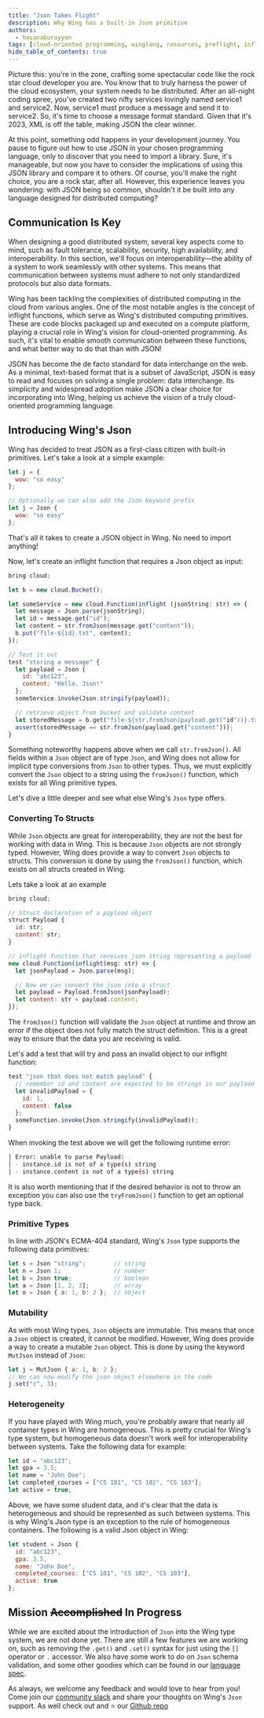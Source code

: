```yaml
---
title: "Json Takes Flight"
description: Why Wing has a built-in Json primitive
authors: 
  - hasanaburayyan
tags: [cloud-oriented programming, winglang, resources, preflight, inflight, iac, security]
hide_table_of_contents: true
---
```


Picture this: you're in the zone, crafting some spectacular code like the rock star cloud developer you are. You know that to truly harness the power of the cloud ecosystem, your system needs to be distributed. After an all-night coding spree, you've created two nifty services lovingly named service1 and service2. Now, service1 must produce a message and send it to service2. So, it's time to choose a message format standard. Given that it's 2023, XML is off the table, making JSON the clear winner.

At this point, something odd happens in your development journey. You pause to figure out how to use JSON in your chosen programming language, only to discover that you need to import a library. Sure, it's manageable, but now you have to consider the implications of using this JSON library and compare it to others. Of course, you'll make the right choice, you are a rock star, after all. However, this experience leaves you wondering: with JSON being so common, shouldn't it be built into any language designed for distributed computing?

## Communication Is Key

When designing a good distributed system, several key aspects come to mind, such as fault tolerance, scalability, security, high availability, and interoperability. In this section, we'll focus on interoperability—the ability of a system to work seamlessly with other systems. This means that communication between systems must adhere to not only standardized protocols but also data formats.

Wing has been tackling the complexities of distributed computing in the cloud from various angles. One of the most notable angles is the concept of inflight functions, which serve as Wing's distributed computing primitives. These are code blocks packaged up and executed on a compute platform, playing a crucial role in Wing's vision for cloud-oriented programming. As such, it's vital to enable smooth communication between these functions, and what better way to do that than with JSON!

JSON has become the de facto standard for data interchange on the web. As a minimal, text-based format that is a subset of JavaScript, JSON is easy to read and focuses on solving a single problem: data interchange. Its simplicity and widespread adoption make JSON a clear choice for incorporating into Wing, helping us achieve the vision of a truly cloud-oriented programming language.

## Introducing Wing's Json

Wing has decided to treat JSON as a first-class citizen with built-in primitives. Let's take a look at a simple example:

```js
let j = {
  wow: "so easy"
};

// Optionally we can also add the Json keyword prefix
let j = Json {
  wow: "so easy"
};
```

That's all it takes to create a JSON object in Wing. No need to import anything!

Now, let's create an inflight function that requires a Json object as input:

```js
bring cloud;

let b = new cloud.Bucket();

let someService = new cloud.Function(inflight (jsonString: str) => {
  let message = Json.parse(jsonString);
  let id = message.get("id");
  let content = str.fromJson(message.get("content"));
  b.put("file-${id}.txt", content);
});

// Test it out
test "storing a message" {
  let payload = Json {
    id: "abc123",
    content: "Hello, Json!"
  };
  someService.invoke(Json.stringify(payload));

  // retrieve object from bucket and validate content
  let storedMessage = b.get("file-${str.fromJson(payload.get("id"))}.txt");
  assert(storedMessage == str.fromJson(payload.get("content")));
}
```

Something noteworthy happens above when we call `str.fromJson()`. All fields within a `Json` object are of type `Json`, and Wing does not allow for implicit type conversions from `Json` to other types. Thus, we must explicitly convert the `Json` object to a string using the `fromJson()` function, which exists for all Wing primitive types.

Let's dive a little deeper and see what else Wing's `Json` type offers.

### Converting To Structs

While `Json` objects are great for interoperability, they are not the best for working with data in Wing. This is because `Json` objects are not strongly typed. However, Wing does provide a way to convert `Json` objects to structs. This conversion is done by using the `fromJson()` function, which exists on all structs created in Wing.

Lets take a look at an example

```js
bring cloud;

// Struct declaration of a payload object
struct Payload {
  id: str;
  content: str;
}

// inflight function that receives json string representing a payload
new cloud.Function(inflight(msg: str) => {
  let jsonPayload = Json.parse(msg);

  // Now we can convert the json into a struct
  let payload = Payload.fromJson(jsonPayload);
  let content: str = payload.content;
});
```

The `fromJson()` function will validate the `Json` object at runtime and throw an error if the object does not fully match the struct definition. This is a great way to ensure that the data you are receiving is valid.

Let's add a test that will try and pass an invalid object to our inflight function:

```js
test "json that does not match payload" {
  // remember id and content are expected to be strings in our payload struct
  let invalidPayload = {
    id: 1,
    content: false
  };
  someFunction.invoke(Json.stringify(invalidPayload));
}
```

When invoking the test above we will get the following runtime error:
```sh
│ Error: unable to parse Payload:
│ - instance.id is not of a type(s) string
│ - instance.content is not of a type(s) string
```

It is also worth mentioning that if the desired behavior is not to throw an exception you can also use the `tryFromJson()` function
to get an optional type back.

### Primitive Types

In line with JSON's ECMA-404 standard, Wing's `Json` type supports the following data primitives:

```js
let s = Json "string";        // string
let n = Json 1;               // number
let b = Json true;            // boolean
let a = Json [1, 2, 3];       // array
let o = Json { a: 1, b: 2 };  // object
```

### Mutability

As with most Wing types, `Json` objects are immutable. This means that once a `Json` object is created, it cannot be modified. However, Wing does provide a way to create a mutable `Json` object. This is done by using the keyword `MutJson` instead of `Json`:

```js
let j = MutJson { a: 1, b: 2 };
// We can now modify the json object elsewhere in the code
j.set("c", 3);
```

### Heterogeneity

If you have played with Wing much, you're probably aware that nearly all container types in Wing are homogeneous. This is pretty crucial for Wing's type system, but homogeneous data doesn't work well for interoperability between systems. Take the following data for example:

```js
let id = "abc123";
let gpa = 3.5;
let name = "John Doe";
let completed_courses = ["CS 101", "CS 102", "CS 103"];
let active = true;
```

Above, we have some student data, and it's clear that the data is heterogeneous and should be represented as such between systems. This is why Wing's Json type is an exception to the rule of homogeneous containers. The following is a valid Json object in Wing:

```js
let student = Json {
  id: "abc123",
  gpa: 3.5,
  name: "John Doe",
  completed_courses: ["CS 101", "CS 102", "CS 103"],
  active: true
};
```

## Mission ~~Accomplished~~ In Progress

While we are excited about the introduction of `Json` into the Wing type system, we are not done yet. There are still a few features we are working on, such as removing the `.get()` and `.set()` syntax for just using the `[]` operator or `.` accessor. We also have some work to do on `Json` schema validation, and some other goodies which can be found in our [language spec](https://docs.winglang.io/reference/spec#114-json-type).

As always, we welcome any feedback and would love to hear from you! Come join our
[community slack](https://t.winglang.io/slack) and share your thoughts on Wing's `Json` support. As well check out and :star: our [Github repo](https://github.com/winglang/wing)
